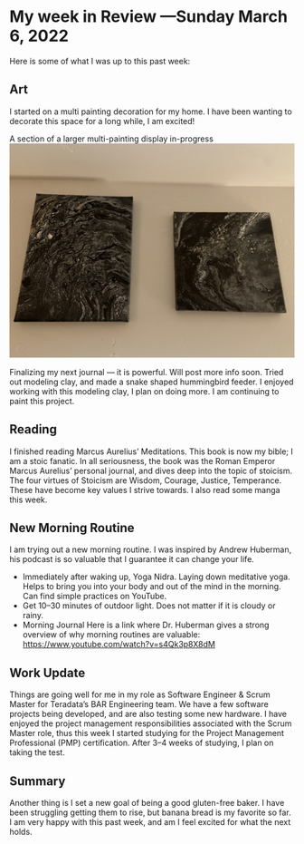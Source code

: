 # My week in Review —Sunday March 6, 2022
Here is some of what I was up to this past week:
## Art
I started on a multi painting decoration for my home. I have been wanting to decorate this space for a long while, I am excited!

A section of a larger multi-painting display in-progress
![2 of 5 in painting set](https://raw.githubusercontent.com/ashears/ashears.github.io/master/1_GD14XsQTOUSP0MOwdVEgLA@2x.jpeg)

Finalizing my next journal — it is powerful. Will post more info soon.
Tried out modeling clay, and made a snake shaped hummingbird feeder. I enjoyed working with this modeling clay, I plan on doing more. I am continuing to paint this project.
## Reading
I finished reading Marcus Aurelius’ Meditations. This book is now my bible; I am a stoic fanatic. In all seriousness, the book was the Roman Emperor Marcus Aurelius’ personal journal, and dives deep into the topic of stoicism.
The four virtues of Stoicism are Wisdom, Courage, Justice, Temperance. These have become key values I strive towards.
I also read some manga this week.
## New Morning Routine
I am trying out a new morning routine. I was inspired by Andrew Huberman, his podcast is so valuable that I guarantee it can change your life.
- Immediately after waking up, Yoga Nidra. Laying down meditative yoga. Helps to bring you into your body and out of the mind in the morning. Can find simple practices on YouTube.
- Get 10–30 minutes of outdoor light. Does not matter if it is cloudy or rainy.
- Morning Journal
Here is a link where Dr. Huberman gives a strong overview of why morning routines are valuable: https://www.youtube.com/watch?v=s4Qk3p8X8dM
## Work Update
Things are going well for me in my role as Software Engineer & Scrum Master for Teradata’s BAR Engineering team. We have a few software projects being developed, and are also testing some new hardware.
I have enjoyed the project management responsibilities associated with the Scrum Master role, thus this week I started studying for the Project Management Professional (PMP) certification. After 3–4 weeks of studying, I plan on taking the test.
## Summary
Another thing is I set a new goal of being a good gluten-free baker. I have been struggling getting them to rise, but banana bread is my favorite so far.
I am very happy with this past week, and am I feel excited for what the next holds.
